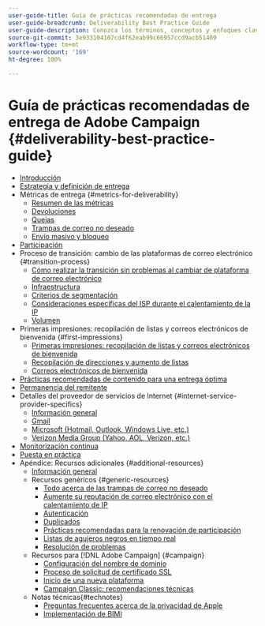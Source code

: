 ```yaml
---
user-guide-title: Guía de prácticas recomendadas de entrega
user-guide-breadcrumb: Deliverability Best Practice Guide
user-guide-description: Conozca los términos, conceptos y enfoques clave relativos a las entregas para garantizar el éxito de su programa de marketing.
source-git-commit: 3e933104107cd4f62eab99c66957ccd9acb51409
workflow-type: tm+mt
source-wordcount: '169'
ht-degree: 100%

---
```



# Guía de prácticas recomendadas de entrega de Adobe Campaign {#deliverability-best-practice-guide}

+ [Introducción](/help/introduction.md)
+ [Estrategia y definición de entrega](/help/deliverability-strategy-and-definition.md)
+ Métricas de entrega {#metrics-for-deliverability}
   + [Resumen de las métricas](/help/metrics/metrics-overview.md)
   + [Devoluciones](/help/metrics/bounces.md)
   + [Quejas](/help/metrics/complaints.md)
   + [Trampas de correo no deseado](/help/metrics/spam-traps.md)
   + [Envío masivo y bloqueo](/help/metrics/bulking-and-blocking.md)
+ [Participación](/help/engagement.md)
+ Proceso de transición: cambio de las plataformas de correo electrónico {#transition-process}
   + [Cómo realizar la transición sin problemas al cambiar de plataforma de correo electrónico](/help/transition-process/switching-email-platforms.md)
   + [Infraestructura](/help/transition-process/infrastructure.md)
   + [Criterios de segmentación](/help/transition-process/targeting-criteria.md)
   + [Consideraciones específicas del ISP durante el calentamiento de la IP](/help/transition-process/isp-specific-considerations-during-ip-warming.md)
   + [Volumen](/help/transition-process/volume.md)
+ Primeras impresiones: recopilación de listas y correos electrónicos de bienvenida {#first-impressions}
   + [Primeras impresiones: recopilación de listas y correos electrónicos de bienvenida](/help/first-impressions/introduction.md)
   + [Recopilación de direcciones y aumento de listas](/help/first-impressions/address-collection-and-list-growth.md)
   + [Correos electrónicos de bienvenida](/help/first-impressions/welcome-emails.md)
+ [Prácticas recomendadas de contenido para una entrega óptima](/help/content-best-practices-for-optimal-delivery.md)
+ [Permanencia del remitente](/help/sender-permanence.md)
+ Detalles del proveedor de servicios de Internet {#internet-service-provider-specifics}
   + [Información general](/help/internet-service-provider-specifics/overview.md)
   + [Gmail](/help/internet-service-provider-specifics/gmail.md)
   + [Microsoft (Hotmail, Outlook, Windows Live, etc.)](/help/internet-service-provider-specifics/microsoft.md)
   + [Verizon Media Group (Yahoo, AOL, Verizon, etc.)](/help/internet-service-provider-specifics/verizon-media-group.md)
+ [Monitorización continua](/help/ongoing-monitoring.md)
+ [Puesta en práctica](/help/putting-it-in-practice.md)
+ Apéndice: Recursos adicionales {#additional-resources}
   + [Información general](/help/additional-resources/general-resources.md)
   + Recursos genéricos {#generic-resources}
      + [Todo acerca de las trampas de correo no deseado](/help/additional-resources/all-about-spam-traps.md)
      + [Aumente su reputación de correo electrónico con el calentamiento de IP](/help/additional-resources/increase-reputation-with-ip-warming.md)
      + [Autenticación](/help/additional-resources/authentication.md)
      + [Duplicados](/help/additional-resources/duplicates.md)
      + [Prácticas recomendadas para la renovación de participación](/help/additional-resources/re-engagement.md)
      + [Listas de agujeros negros en tiempo real](/help/additional-resources/blocklist-databases.md)
      + [Resolución de problemas](/help/additional-resources/troubleshooting.md)
   + Recursos para [!DNL Adobe Campaign] {#campaign}
      + [Configuración del nombre de dominio](/help/additional-resources/ac-domain-name-setup.md)
      + [Proceso de solicitud de certificado SSL](/help/additional-resources/ac-ssl-certificate-request.md)
      + [Inicio de una nueva plataforma](/help/additional-resources/ac-starting-new-platform.md)
      + [Campaign Classic: recomendaciones técnicas](/help/additional-resources/acc-technical-recommendations.md)
   + Notas técnicas{#technotes}
      + [Preguntas frecuentes acerca de la privacidad de Apple](/help/technotes/apple-mail-privacy-faq.md)
      + [Implementación de BIMI](/help/technotes/implement-bimi.md)
